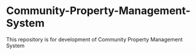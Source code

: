 # Community-Property-Management-System
This repository is for development of Community Property Management System
